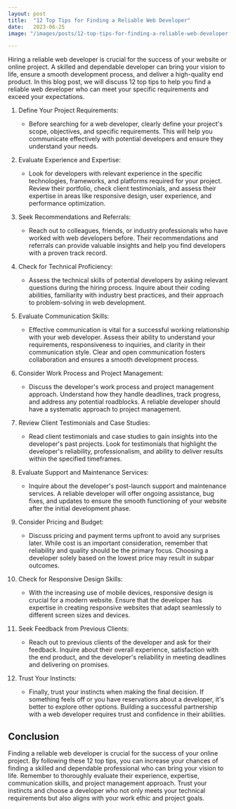 ```yaml
---
layout: post
title:  "12 Top Tips for Finding a Reliable Web Developer"
date:   2023-06-25
image: "/images/posts/12-top-tips-for-finding-a-reliable-web-developer.jpg"

---
```


Hiring a reliable web developer is crucial for the success of your website or online project. A skilled and dependable developer can bring your vision to life, ensure a smooth development process, and deliver a high-quality end product. In this blog post, we will discuss 12 top tips to help you find a reliable web developer who can meet your specific requirements and exceed your expectations.

1. Define Your Project Requirements:
   - Before searching for a web developer, clearly define your project's scope, objectives, and specific requirements. This will help you communicate effectively with potential developers and ensure they understand your needs.

2. Evaluate Experience and Expertise:
   - Look for developers with relevant experience in the specific technologies, frameworks, and platforms required for your project. Review their portfolio, check client testimonials, and assess their expertise in areas like responsive design, user experience, and performance optimization.

3. Seek Recommendations and Referrals:
   - Reach out to colleagues, friends, or industry professionals who have worked with web developers before. Their recommendations and referrals can provide valuable insights and help you find developers with a proven track record.

4. Check for Technical Proficiency:
   - Assess the technical skills of potential developers by asking relevant questions during the hiring process. Inquire about their coding abilities, familiarity with industry best practices, and their approach to problem-solving in web development.

5. Evaluate Communication Skills:
   - Effective communication is vital for a successful working relationship with your web developer. Assess their ability to understand your requirements, responsiveness to inquiries, and clarity in their communication style. Clear and open communication fosters collaboration and ensures a smooth development process.

6. Consider Work Process and Project Management:
   - Discuss the developer's work process and project management approach. Understand how they handle deadlines, track progress, and address any potential roadblocks. A reliable developer should have a systematic approach to project management.

7. Review Client Testimonials and Case Studies:
   - Read client testimonials and case studies to gain insights into the developer's past projects. Look for testimonials that highlight the developer's reliability, professionalism, and ability to deliver results within the specified timeframes.

8. Evaluate Support and Maintenance Services:
   - Inquire about the developer's post-launch support and maintenance services. A reliable developer will offer ongoing assistance, bug fixes, and updates to ensure the smooth functioning of your website after the initial development phase.

9. Consider Pricing and Budget:
   - Discuss pricing and payment terms upfront to avoid any surprises later. While cost is an important consideration, remember that reliability and quality should be the primary focus. Choosing a developer solely based on the lowest price may result in subpar outcomes.

10. Check for Responsive Design Skills:
    - With the increasing use of mobile devices, responsive design is crucial for a modern website. Ensure that the developer has expertise in creating responsive websites that adapt seamlessly to different screen sizes and devices.

11. Seek Feedback from Previous Clients:
    - Reach out to previous clients of the developer and ask for their feedback. Inquire about their overall experience, satisfaction with the end product, and the developer's reliability in meeting deadlines and delivering on promises.

12. Trust Your Instincts:
    - Finally, trust your instincts when making the final decision. If something feels off or you have reservations about a developer, it's better to explore other options. Building a successful partnership with a web developer requires trust and confidence in their abilities.

## Conclusion
Finding a reliable web developer is crucial for the success of your online project. By following these 12 top tips, you can increase your chances of finding a skilled and dependable professional who can bring your vision to life. Remember to thoroughly evaluate their experience, expertise, communication skills, and project management approach. Trust your instincts and choose a developer who not only meets your technical requirements but also aligns with your work ethic and project goals.
